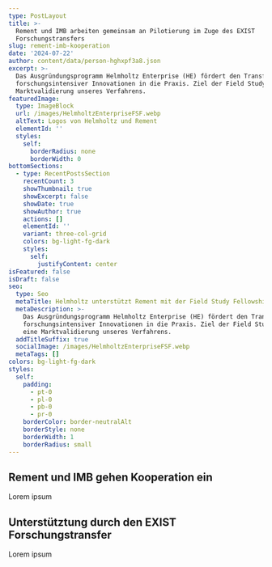 ```yaml
---
type: PostLayout
title: >-
  Rement und IMB arbeiten gemeinsam an Pilotierung im Zuge des EXIST
  Forschungstransfers
slug: rement-imb-kooperation
date: '2024-07-22'
author: content/data/person-hghxpf3a8.json
excerpt: >-
  Das Ausgründungsprogramm Helmholtz Enterprise (HE) fördert den Transfer
  forschungsintensiver Innovationen in die Praxis. Ziel der Field Study ist eine
  Marktvalidierung unseres Verfahrens.
featuredImage:
  type: ImageBlock
  url: /images/HelmholtzEnterpriseFSF.webp
  altText: Logos von Helmholtz und Rement
  elementId: ''
  styles:
    self:
      borderRadius: none
      borderWidth: 0
bottomSections:
  - type: RecentPostsSection
    recentCount: 3
    showThumbnail: true
    showExcerpt: false
    showDate: true
    showAuthor: true
    actions: []
    elementId: ''
    variant: three-col-grid
    colors: bg-light-fg-dark
    styles:
      self:
        justifyContent: center
isFeatured: false
isDraft: false
seo:
  type: Seo
  metaTitle: Helmholtz unterstützt Rement mit der Field Study Fellowship
  metaDescription: >-
    Das Ausgründungsprogramm Helmholtz Enterprise (HE) fördert den Transfer
    forschungsintensiver Innovationen in die Praxis. Ziel der Field Study ist
    eine Marktvalidierung unseres Verfahrens.
  addTitleSuffix: true
  socialImage: /images/HelmholtzEnterpriseFSF.webp
  metaTags: []
colors: bg-light-fg-dark
styles:
  self:
    padding:
      - pt-0
      - pl-0
      - pb-0
      - pr-0
    borderColor: border-neutralAlt
    borderStyle: none
    borderWidth: 1
    borderRadius: small
---
```

## Rement und IMB gehen Kooperation ein

Lorem ipsum

## Unterstütztung durch den EXIST Forschungstransfer

Lorem ipsum
